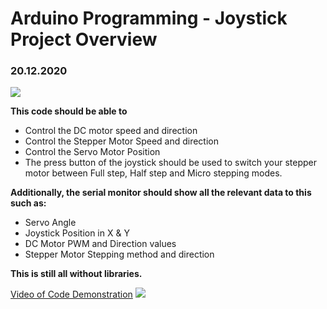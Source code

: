 <h1> Arduino Programming - Joystick Project Overview </h1>

<h3> 20.12.2020 </h3>

![](https://lh3.googleusercontent.com/s9nGahueTeOcTN0Nl7gFwoHKRJX7m3-6DCUp9oc4jTWErxIdT71v8hoxeton7LNE478xhdmF_NOyZ6HgOtn_aAk8He9K115qglxKJ7dlIx3bFNQ69iIMVHzXNqel0f63WoKK4B_wyigGsC_b_dkVv9yzox5BN-4RcOG9eZSw70DXQZNUfwJ3wgkJ6UIV2vntPTBPDHUVRynZlrgaRmMhgSD4ACISlQiJROxIQ_VLGptpBsayHs5-m-sHP3UxX3JPr-ROEAVtPoxNeE2RRceIVeCbZejTkcBTQomtj-rk9yoMFG-sMFvyZYbU9WakUujVasufWGVZYrcLLfaQhbYVdLJIKtnRza8tSXSO00runl8Obg1rpGKwwd_6oPl3ZPC8Kiw1RQBME1F4H_3MSXszGe3KYkvK0KxyhYMnCS8eoNhfkiCMQBUv7mpHneJIRKWSHt15xhVqN479bUTSUnpEJTXay_HzMB6ef-Aw0buIyizwz_j0ksTfif7v1gw5NLJqC7yxQkePjRkYhomW6P9Zf9krH1dQ6l4ExKYP85VrgiDGW90_FkZwDJZ9DUnCZeMjSfImXIwwqdAyang-f_bz6DCE2aNom9MVOOqmLnW1jEXLcshopkmb9PKtRTd24YfblWMvQSRX0NJYTtovzRUn4fycIhryNc-FaWUlSf640HG0VH_jDqtMfuHmsCfR2w=w592-h383-no?authuser=0)

**This code should be able to**

* Control the DC motor speed and direction
* Control the Stepper Motor Speed and direction
* Control the Servo Motor Position
* The press button of the joystick should be used to switch your stepper motor between Full step, Half step and Micro stepping modes.

**Additionally, the serial monitor should show all the relevant data to this such as:**

* Servo Angle
* Joystick Position in X & Y
* DC Motor PWM and Direction values
* Stepper Motor Stepping method and direction

**This is still all without libraries.**

[Video of Code Demonstration](https://www.youtube.com/watch?reload=9&v=zkEH4W_gqOI&feature=youtu.be)
![](https://lh3.googleusercontent.com/PWHRJEh40VahsKm1-E8IKKYJ1oIyiV-8GeON7s_co_dKLdwXFmJ0Hjoe3o7kocOGTOD3CNAHSu-u642PMBjVzNXIoWaxCFdskpF84F9FoFqfPaCmW0GXGLsND2hUch5d5E9RAZc1Jt0gvKIGRpWgfxgZbTQZ-klgLvs0fSXvHTXM-O3H0Y7fACZgIo2nqvZTfeoNhFNB0LRu96l9LkaYnxhsu_TknKSrz7PxEbz-wKZfpRKrihRY72N2ke0cCHxSIggX0f2YsV0BuNChXkGED7nzTzfz8h3xC_HWehEAmushZW6y8_brCrnUmryPl0VVpqw1yp2duew_1eaILV8PWnbt9bZwBuYUXSSKKlv1LZPmi7pW3fSFEuRPk9_GfBBT7LN-slB_hJKNr1U5xHnriM5LTLmnKJcGIRvKAS4lV8U9jSeUJ-2eAnE0ohSXWvC_AA1J3z8gbAVu2qqEy9byuoZKeklV665r3nj4M2Uk1lL3qdC9SmxJdGlJoBUbmagMNrDpKVxyXnxmDji6TEBsiotDz0hsl0eH1-jUJsDH028N_A01Sbon42kfZwd6Z3Y_dOAv7eEKCDXRNPV_8oRbfR2bN-JLItOm0LnyGcBksdpY3MkfvlfFevnnae-9MTN4scZZl6ELnQcjUBv-jDcxcGnUzEiAflLFiebipaTll64A-DhSWztpvYFU4j768g=w958-h539-no?authuser=0)
